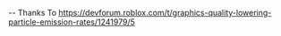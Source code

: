 -- Thanks To
https://devforum.roblox.com/t/graphics-quality-lowering-particle-emission-rates/1241979/5
